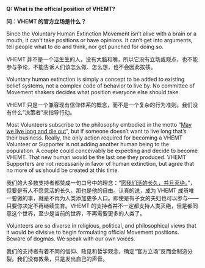 **Q: What is the official position of VHEMT?**

**问：VHEMT 的官方立场是什么？**

Since the Voluntary Human Extinction Movement isn’t alive with a brain or a mouth, it can’t take positions or have opinions. It can’t get into arguments, tell people what to do and think, nor get punched for doing so.

VHEMT 并不是一个活生生的人，没有大脑和嘴，所以它没有立场或观点，也不能参与争论，不能告诉人们该怎么做、怎么想，也不会因此挨揍。

Voluntary human extinction is simply a concept to be added to existing belief systems, not a complex code of behavior to live by. No committee of Movement shakers decides what position everyone else should take.

VHEMT 只是一个兼容现有信仰体系的概念，而不是一个复杂的行为准则。我们没有什么“决策者”来指导行动。

Most Volunteers subscribe to the philosophy embodied in the motto “[May we live long and die out](https://www.vhemt.org/motto.htm)”, but if someone doesn’t want to live long that’s their business. Really, the only action required for becoming a VHEMT Volunteer or Supporter is not adding another human being to the population. A couple could conceivably be expecting and decide to become VHEMT. That new human would be the last one they produced. VHEMT Supporters are not necessarily in favor of human extinction, but agree that no more of us should be created at this time.

我们的大多数支持者都赞成一句口号中的理念：“[愿我们活的长久，并且灭绝。](https://www.willskywalker.com/vhemt/motto.htm)”，但要是有人不愿意活的长久，那也是他的自由。认真的说，成为 VHEMT 成员唯一要做的事，就是不再为人类添加更多人口。即使是有子女的夫妇也可以参与——只要你决定不再继续生育。VHEMT 的支持者并不一定都支持人类灭绝，但是都同意这个世界，至少是当前的世界，不再需要更多的人类了。

Volunteers are so diverse in religious, political, and philosophical views that it would be divisive to begin formulating official Movement positions. Beware of dogmas. We speak with our own voices. 

我们的支持者有着不同的信仰、政见和哲学观念，确定“官方立场”反而会制造分裂。我们没有教条，只是发出自己的声音。
